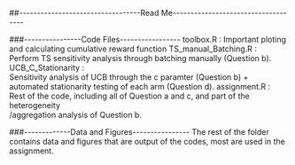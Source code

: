 ##----------------------------------Read Me------------------------------------

###----------------Code Files-----------------
toolbox.R :
    Important ploting and calculating cumulative reward function
TS_manual_Batching.R :
    Perform TS sensitivity analysis through batching manually (Question b).
UCB_C_Stationarity :     
    Sensitivity analysis of UCB through the c paramter (Question b) + automated stationarity
    testing of each arm (Question d).
assignment.R :    
    Rest of the code, including all of Question a and c, and part of the heterogeneity        
    /aggregation analysis of Question b.
    
###-------------Data and Figures----------------
The rest of the folder contains data and figures that are output of the codes, most are used in the assignment.

